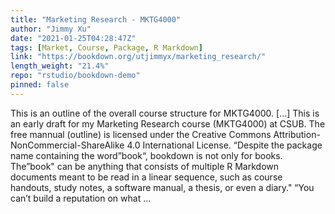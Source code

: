 ```yaml
---
title: "Marketing Research - MKTG4000"
author: "Jimmy Xu"
date: "2021-01-25T04:28:47Z"
tags: [Market, Course, Package, R Markdown]
link: "https://bookdown.org/utjimmyx/marketing_research/"
length_weight: "21.4%"
repo: "rstudio/bookdown-demo"
pinned: false
---
```


This is an outline of the overall course structure for MKTG4000. [...] This is an early draft for my Marketing Research course (MKTG4000) at CSUB. The free mannual (outline) is licensed under the Creative Commons Attribution-NonCommercial-ShareAlike 4.0 International License. “Despite the package name containing the word”book“, bookdown is not only for books. The”book" can be anything that consists of multiple R Markdown documents meant to be read in a linear sequence, such as course handouts, study notes, a software manual, a thesis, or even a diary." “You can’t build a reputation on what ...
